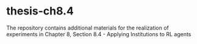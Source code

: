 # thesis-ch8.4
The repository contains additional materials for the realization of experiments in Chapter 8, Section 8.4 - Applying Institutions to RL agents
